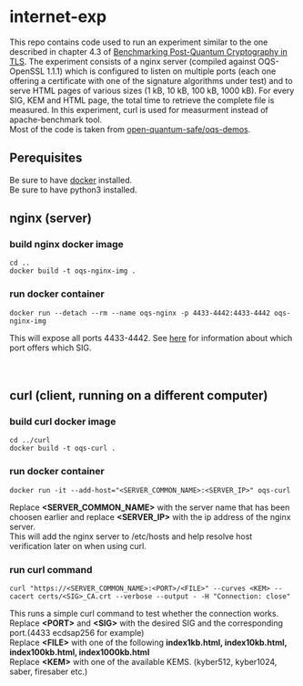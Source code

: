 # internet-exp
This repo contains code used to run an experiment similar to the one described in chapter 4.3 of [Benchmarking Post-Quantum Cryptography in TLS](https://s3.amazonaws.com/files.douglas.stebila.ca/files/research/papers/PQCrypto-PaqSteTam20.pdf). The experiment consists of a nginx server (compiled against OQS-OpenSSL 1.1.1) which is configured to listen on multiple ports (each one offering a certificate with one of the signature algorithms under test) and to serve HTML pages of various sizes (1 kB, 10 kB, 100 kB, 1000 kB). For every SIG, KEM and HTML page, the total time to retrieve the complete file is measured. In this experiment, curl is used for measurment instead of apache-benchmark tool.  
Most of the code is taken from [open-quantum-safe/oqs-demos](https://github.com/open-quantum-safe/oqs-demos).
## Perequisites
Be sure to have [docker](https://docs.docker.com/install) installed.  
Be sure to have python3 installed.

## nginx (server)
### build nginx docker image
```
cd ..
docker build -t oqs-nginx-img .
```

### run docker container
```
docker run --detach --rm --name oqs-nginx -p 4433-4442:4433-4442 oqs-nginx-img
```
This will expose all ports 4433-4442. See [here](https://github.com/frankimhof/internet-exp/blob/main/nginx/certs/README.md) for information about which port offers which SIG.  
<br>
<br>
## curl (client, running on a different computer)
### build curl docker image
```
cd ../curl
docker build -t oqs-curl .
```
### run docker container
```
docker run -it --add-host="<SERVER_COMMON_NAME>:<SERVER_IP>" oqs-curl
```
Replace **\<SERVER_COMMON_NAME\>** with the server name that has been choosen earlier and replace **\<SERVER_IP\>** with the ip address of the nginx server.  
This will add the nginx server to /etc/hosts and help resolve host verification later on when using curl.
### run curl command
```
curl "https://<SERVER_COMMON_NAME>:<PORT>/<FILE>" --curves <KEM> --cacert certs/<SIG>_CA.crt --verbose --output - -H "Connection: close"
```
This runs a simple curl command to test whether the connection works.  
Replace **\<PORT\>** and **\<SIG\>** with the desired SIG and the corresponding port.(4433 ecdsap256 for example)  
Replace **\<FILE\>** with one of the following **index1kb.html, index10kb.html, index100kb.html, index1000kb.html**  
Replace **\<KEM\>** with one of the available KEMS. (kyber512, kyber1024, saber, firesaber etc.)

